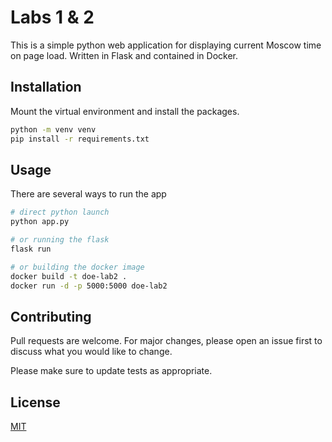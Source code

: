 # Labs 1 & 2

This is a simple python web application for displaying current Moscow time on page load. Written in Flask and contained in Docker.

## Installation

Mount the virtual environment and install the packages.

```bash
python -m venv venv
pip install -r requirements.txt
```

## Usage

There are several ways to run the app

```bash
# direct python launch
python app.py

# or running the flask
flask run

# or building the docker image
docker build -t doe-lab2 .
docker run -d -p 5000:5000 doe-lab2
```

## Contributing

Pull requests are welcome. For major changes, please open an issue first to discuss what you would like to change.

Please make sure to update tests as appropriate.

## License

[MIT](https://choosealicense.com/licenses/mit/)
